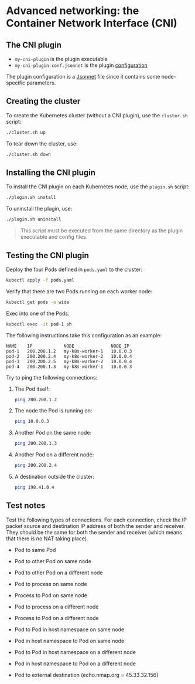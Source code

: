 # Advanced networking: the Container Network Interface (CNI)

## The CNI plugin

- `my-cni-plugin` is the  plugin executable
- `my-cni-plugin.conf.jsonnet` is the plugin [configuration](https://github.com/containernetworking/cni/blob/master/SPEC.md#network-configuration)

The plugin configuration is a [Jsonnet](https://jsonnet.org/) file since it contains some node-specific parameters.

## Creating the cluster

To create the Kubernetes cluster (without a CNI plugin), use the `cluster.sh` script:

```bash
./cluster.sh up
```

To tear down the cluster, use:

```bash
./cluster.sh down
```

## Installing the CNI plugin

To install the CNI plugin on each Kubernetes node, use the `plugin.sh` script:

```bash
./plugin.sh install
```

To uninstall the plugin, use:

```bash
./plugin.sh uninstall
```

> This script must be executed from the same directory as the plugin executable and config files.

## Testing the CNI plugin

Deploy the four Pods defined in `pods.yaml` to the cluster:

```bash
kubectl apply -f pods.yaml
```

Verify that there are two Pods running on each worker node:

```bash
kubectl get pods -o wide
```

Exec into one of the Pods:

```bash
kubectl exec -it pod-1 sh
```

The following instructions take this configuration as an example:

```
NAME    IP            NODE              NODE_IP 
pod-1   200.200.1.2   my-k8s-worker-1   10.0.0.3
pod-2   200.200.2.4   my-k8s-worker-2   10.0.0.4
pod-3   200.200.2.5   my-k8s-worker-2   10.0.0.4
pod-4   200.200.1.3   my-k8s-worker-1   10.0.0.3
```

Try to ping the following connections:

1. The Pod itself:

    ```bash
    ping 200.200.1.2
    ```

1. The node the Pod is running on:

   ```bash
   ping 10.0.0.3
   ```

1. Another Pod on the same node:

    ```bash
    ping 200.200.1.3
    ```

2. Another Pod on a different node:

    ```bash
    ping 200.200.2.4
    ```

1. A destination outside the cluster:

    ```bash
    ping 198.41.0.4
    ```

## Test notes

Test the following types of connections. For each connection, check the IP packet source and destination IP address of both the sender and receiver. They should be the same for both the sender and receiver (which means that there is no NAT taking place).

- Pod to same Pod
- Pod to other Pod on same node
- Pod to other Pod on a different node

- Pod to process on same node
- Process to Pod on same node
- Pod to process on a different node
- Process to Pod on a different node

- Pod to Pod in host namespace on same node
- Pod in host namespace to Pod on same node
- Pod to Pod in host namespace on a different node
- Pod in host namespace to Pod on a different node

- Pod to external destination (echo.nmap.org = 45.33.32.156)
